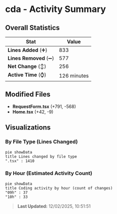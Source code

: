 # cda - Activity Summary 

## Overall Statistics

| Stat                   | Value                                                             |
| ---------------------- | ----------------------------------------------------------------- |
| **Lines Added** (➕)   | 833                                          |
| **Lines Removed** (➖) | 577                                        |
| **Net Change** (↕)    | 256                |
| **Active Time** (⌚)   | 126 minutes |


## Modified Files
- **RequestForm.tsx** (+791, -568)
- **Home.tsx** (+42, -9)

## Visualizations

### By File Type (Lines Changed)

```mermaid
pie showData
title Lines changed by file type
".tsx" : 1410
```

### By Hour (Estimated Activity Count)

```mermaid
pie showData
title Coding activity by hour (count of changes)
"09h" : 37
"10h" : 33
```


> **Last Updated:** 12/02/2025, 10:51:51